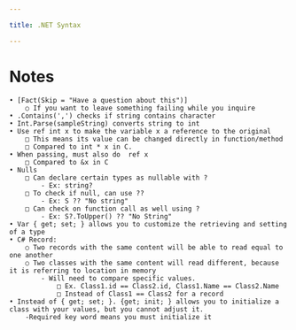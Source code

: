 ```yaml
---

title: .NET Syntax

---
```


# Notes
    • [Fact(Skip = "Have a question about this")] 
        ○ If you want to leave something failing while you inquire
    • .Contains(',') checks if string contains character
    • Int.Parse(sampleString) converts string to int
    • Use ref int x to make the variable x a reference to the original
        □ This means its value can be changed directly in function/method
        □ Compared to int * x in C.
    • When passing, must also do  ref x
        □ Compared to &x in C
    • Nulls
        □ Can declare certain types as nullable with ?
            - Ex: string?
        □ To check if null, can use ??
            - Ex: S ?? "No string"
        □ Can check on function call as well using ?
            - Ex: S?.ToUpper() ?? "No String"
    • Var { get; set; } allows you to customize the retrieving and setting of a type
    • C# Record: 
        ○ Two records with the same content will be able to read equal to one another
        ○ Two classes with the same content will read different, because it is referring to location in memory
            - Will need to compare specific values.
                □ Ex. Class1.id == Class2.id, Class1.Name == Class2.Name
                □ Instead of Class1 == Class2 for a record
    • Instead of { get; set; }. {get; init; } allows you to initialize a class with your values, but you cannot adjust it.
        -Required key word means you must initialize it
    

